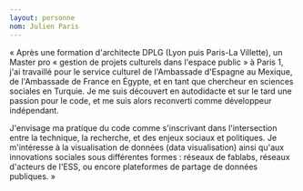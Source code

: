 ```yaml
---
layout: personne
nom: Julien Paris
---
```


« Après une formation d'architecte DPLG (Lyon puis Paris-La Villette),
un Master pro « gestion de projets culturels dans l'espace public » à
Paris 1, j'ai travaillé pour le service culturel de
l'Ambassade d'Espagne au Mexique, de l'Ambassade de France en Égypte,
et en tant que chercheur en sciences sociales en Turquie. Je me suis
découvert en autodidacte et sur le tard une passion pour le
code, et me suis alors reconverti comme développeur indépendant.

J'envisage ma pratique du code comme s'inscrivant dans l'intersection entre
la technique, la recherche, et des enjeux sociaux et politiques. Je
m'intéresse à la visualisation de données (data visualisation) ainsi
qu'aux innovations sociales sous différentes formes : réseaux de
fablabs, réseaux d'acteurs de l'ESS, ou encore plateformes de partage
de données publiques. »
